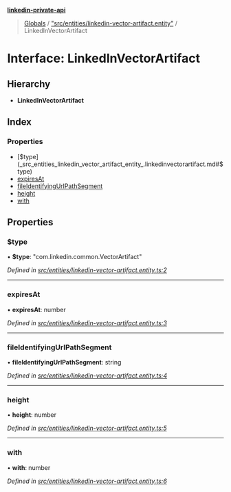 **[linkedin-private-api](../README.md)**

> [Globals](../globals.md) / ["src/entities/linkedin-vector-artifact.entity"](../modules/_src_entities_linkedin_vector_artifact_entity_.md) / LinkedInVectorArtifact

# Interface: LinkedInVectorArtifact

## Hierarchy

* **LinkedInVectorArtifact**

## Index

### Properties

* [$type](_src_entities_linkedin_vector_artifact_entity_.linkedinvectorartifact.md#$type)
* [expiresAt](_src_entities_linkedin_vector_artifact_entity_.linkedinvectorartifact.md#expiresat)
* [fileIdentifyingUrlPathSegment](_src_entities_linkedin_vector_artifact_entity_.linkedinvectorartifact.md#fileidentifyingurlpathsegment)
* [height](_src_entities_linkedin_vector_artifact_entity_.linkedinvectorartifact.md#height)
* [with](_src_entities_linkedin_vector_artifact_entity_.linkedinvectorartifact.md#with)

## Properties

### $type

•  **$type**: \"com.linkedin.common.VectorArtifact\"

*Defined in [src/entities/linkedin-vector-artifact.entity.ts:2](https://github.com/eilonmore/linkedin-private-api/blob/614bdb1/src/entities/linkedin-vector-artifact.entity.ts#L2)*

___

### expiresAt

•  **expiresAt**: number

*Defined in [src/entities/linkedin-vector-artifact.entity.ts:3](https://github.com/eilonmore/linkedin-private-api/blob/614bdb1/src/entities/linkedin-vector-artifact.entity.ts#L3)*

___

### fileIdentifyingUrlPathSegment

•  **fileIdentifyingUrlPathSegment**: string

*Defined in [src/entities/linkedin-vector-artifact.entity.ts:4](https://github.com/eilonmore/linkedin-private-api/blob/614bdb1/src/entities/linkedin-vector-artifact.entity.ts#L4)*

___

### height

•  **height**: number

*Defined in [src/entities/linkedin-vector-artifact.entity.ts:5](https://github.com/eilonmore/linkedin-private-api/blob/614bdb1/src/entities/linkedin-vector-artifact.entity.ts#L5)*

___

### with

•  **with**: number

*Defined in [src/entities/linkedin-vector-artifact.entity.ts:6](https://github.com/eilonmore/linkedin-private-api/blob/614bdb1/src/entities/linkedin-vector-artifact.entity.ts#L6)*
